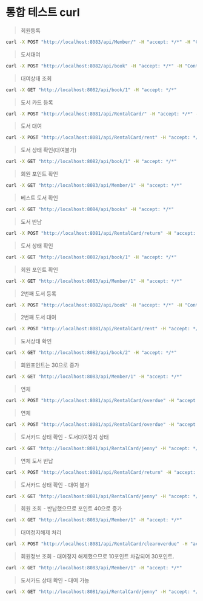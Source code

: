 # 통합 테스트 curl


> 회원등록
```sh
curl -X POST "http://localhost:8083/api/Member/" -H "accept: */*" -H "Content-Type: application/json" -d "{\"email\":\"scant10@gmail.com\",\"id\":\"jenny\",\"name\":\"제니\",\"passWord\":\"1111\"}"
```

> 도서대여
```sh
curl -X POST "http://localhost:8082/api/book" -H "accept: */*" -H "Content-Type: application/json" -d "{\"author\":\"한정헌\",\"classification\":\"LITERATURE\",\"description\":\"고전 소설\",\"isbn\":\"1232141214\",\"location\":\"JEONGJA\",\"publicationDate\":\"2023-02-11\",\"source\":\"SUPPLY\",\"title\":\"누구를 위하여 종을 울리나?\"}"
```

> 대여상태 조회
```sh
curl -X GET "http://localhost:8082/api/book/1" -H "accept: */*"
```

> 도서 카드 등록  
```sh
curl -X POST "http://localhost:8081/api/RentalCard/" -H "accept: */*" -H "Content-Type: application/json" -d "{\"userId\":\"jenny\",\"userNm\":\"제니\"}"
```

> 도서 대여  
```sh
curl -X POST "http://localhost:8081/api/RentalCard/rent" -H "accept: */*" -H "Content-Type: application/json" -d "{\"itemId\":1,\"itemTitle\":\"누구를 위하여 종을 울리나?\",\"userId\":\"jenny\",\"userNm\":\"제니\"}"
```

> 도서 상태 확인(대여불가)
```sh
curl -X GET "http://localhost:8082/api/book/1" -H "accept: */*"
```

> 회원 포인트 확인
```sh
curl -X GET "http://localhost:8083/api/Member/1" -H "accept: */*"
```

> 베스트 도서 확인
```sh
curl -X GET "http://localhost:8084/api/books" -H "accept: */*"
```

> 도서 반남
```sh
curl -X POST "http://localhost:8081/api/RentalCard/return" -H "accept: */*" -H "Content-Type: application/json" -d "{\"itemId\":1,\"itemTitle\":\"누구를 위하여 종을 울리나?\",\"userId\":\"jenny\",\"userNm\":\"제니\"}"
```

> 도서 상태 확인
```sh
curl -X GET "http://localhost:8082/api/book/1" -H "accept: */*"
```

> 회원 포인트 확인
```sh
curl -X GET "http://localhost:8083/api/Member/1" -H "accept: */*"
```

> 2번째 도서 등록
```sh
curl -X POST "http://localhost:8082/api/book" -H "accept: */*" -H "Content-Type: application/json" -d "{\"author\":\"최재천\",\"classification\":\"LITERATURE\",\"description\":\"최재천의 인생공부\",\"isbn\":\"1232141214\",\"location\":\"JEONGJA\",\"publicationDate\":\"2023-01-11\",\"source\":\"SUPPLY\",\"title\":\"최재천의공부\"}"
```

> 2번째 도서 대여
```sh
curl -X POST "http://localhost:8081/api/RentalCard/rent" -H "accept: */*" -H "Content-Type: application/json" -d "{\"itemId\":2,\"itemTitle\":\"최재천의공부\",\"userId\":\"jenny\",\"userNm\":\"제니\"}"
```

> 도서상태 확인 
```sh
curl -X GET "http://localhost:8082/api/book/2" -H "accept: */*"
```

> 회원포인트는 30으로 증가
```sh
curl -X GET "http://localhost:8083/api/Member/1" -H "accept: */*"
```

> 연체
```sh
curl -X POST "http://localhost:8081/api/RentalCard/overdue" -H "accept: */*" -H "Content-Type: application/json" -d "{\"itemId\":2,\"itemTitle\":\"최재천의공부\",\"userId\":\"jenny\",\"userNm\":\"제니\"}"
```

> 연체
```sh
curl -X POST "http://localhost:8081/api/RentalCard/overdue" -H "accept: */*" -H "Content-Type: application/json" -d "{\"itemId\":2,\"itemTitle\":\"최재천의공부\",\"userId\":\"jenny\",\"userNm\":\"제니\"}"
```


> 도서카드 상태 확인 - 도서대여정지 상태
```sh
curl -X GET "http://localhost:8081/api/RentalCard/jenny" -H "accept: */*"
```


> 연체 도서 반납
```sh
curl -X POST "http://localhost:8081/api/RentalCard/return" -H "accept: */*" -H "Content-Type: application/json" -d "{\"itemId\":2,\"itemTitle\":\"최재천의공부\",\"userId\":\"jenny\",\"userNm\":\"제니\"}"
```

> 도서카드 상태 확인 - 대여 불가
```sh
curl -X GET "http://localhost:8081/api/RentalCard/jenny" -H "accept: */*"
```

> 회원 조회 - 반납했으므로 포인트 40으로 증가 
```sh
curl -X GET "http://localhost:8083/api/Member/1" -H "accept: */*"
```

> 대여정지해제 처리 
```sh
curl -X POST "http://localhost:8081/api/RentalCard/clearoverdue" -H "accept: */*" -H "Content-Type: application/json" -d "{\"userId\":\"jenny\",\"userNm\":\"제니\",\"point\":10}"
```

> 회원정보 조회 - 대여정지 해제했으므로 10포인트 차감되어 30포인트.  
```sh
curl -X GET "http://localhost:8083/api/Member/1" -H "accept: */*"
```

> 도서카드 상태 확인 - 대여 가능
```sh
curl -X GET "http://localhost:8081/api/RentalCard/jenny" -H "accept: */*"
```


